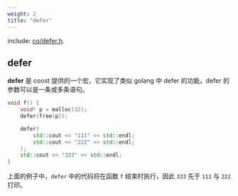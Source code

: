 ```yaml
---
weight: 2
title: "defer"
---
```


include: [co/defer.h](https://github.com/idealvin/coost/blob/master/include/co/defer.h).


## defer

**defer** 是 coost 提供的一个宏，它实现了类似 golang 中 defer 的功能。defer 的参数可以是一条或多条语句。

```cpp
void f() {
    void* p = malloc(32);
    defer(free(p));

    defer(
        std::cout << "111" << std::endl;
        std::cout << "222" << std::endl;
    );
    std::cout << "333" << std::endl;
}
```

上面的例子中，`defer` 中的代码将在函数 `f` 结束时执行，因此 `333` 先于 `111` 与 `222` 打印。
